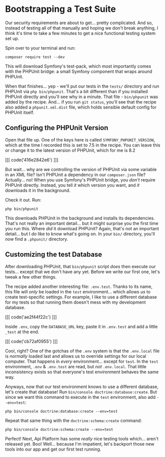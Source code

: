 # Bootstrapping a Test Suite

Our security requirements are about to get... pretty complicated. And so, instead
of testing all of that manually and hoping we don't break anything, I think it's
time to take a few minutes to get a nice functional testing system set up.

Spin over to your terminal and run:

```terminal
composer require test --dev
```

This will download Symfony's test-pack, which most importantly comes with the
PHPUnit bridge: a small Symfony component that wraps around PHPUnit.

When that finishes... yep - we'll put our tests in the `tests/` directory and *run*
PHPUnit via `php bin/phpunit`. That's a bit different than if you installed
PHPUnit directly and you'll see why in a minute. That file -  `bin/phpunit` was
added by the recipe. And... if you run `git status`, you'll see that the recipe
also added a `phpunit.xml.dist` file, which holds sensible default config for
PHPUnit itself.

## Configuring the PHPUnit Version

Open that file up. One of the keys here is called `SYMFONY_PHPUNIT_VERSION`,
which at the time I recorded this is set to 7.5 in the recipe. You can leave
this or change it to the latest version of PHPUnit, which for me is 8.2

[[[ code('416e2842e6') ]]]

But wait... why are we controlling the version of PHPUnit via some variable in
an XML file? Isn't PHPUnit a dependency in our `composer.json` file? Actually...
no! When you use Symfony's PHPUnit bridge, you *don't* require PHPUnit directly.
Instead, you tell *it* which version you want, and *it* downloads it in the background.

Check it out. Run:

```terminal
php bin/phpunit
```

This downloads PHPUnit in the background and installs its dependencies.
That's not really an important detail... but it might surprise you the
first time you run this. Where *did* it download PHPUnit? Again, that's not an
important detail... but I *do* like to know what's going on. In your `bin/`
directory, you'll *now* find a `.phpunit/` directory.

## Customizing the test Database

After downloading PHPUnit, that `bin/phpunit` script *does* then execute our tests...
except that we don't have any yet. Before we write our first one, let's tweak
a few other things.

The recipe added another interesting file: `.env.test`. Thanks to its name, this
file will *only* be loaded in the `test` environment... which allows *us* to create
test-specific settings. For example, I like to use a different database for my
tests so that running them doesn't mess with my development database.

[[[ code('ae2f44f22c') ]]]

Inside `.env`, copy the `DATABASE_URL` key, paste it in `.env.test` and add a little
`_test` at the end.

[[[ code('cb72af0955') ]]]

Cool, right? One of the gotchas of the `.env` system is that the `.env.local`
file is *normally* loaded last and allows us to override settings for our local
computer. That happens in *every* environment... except for `test`. In the `test`
environment, `.env` & `.env.test` are read, but *not* `.env.local`. That little
inconsistency exists so that everyone's test environment behaves the same way.

Anyways, now that our test environment knows to use a different database, let's
create that database! Run `bin/console doctrine:database:create`. But since we
want this command to execute in the `test` environment, also add `--env=test`:

```terminal-silent
php bin/console doctrine:database:create --env=test
```

Repeat that same thing with the `doctrine:schema:create` command:

```terminal-silent
php bin/console doctrine:schema:create --env=test
```

Perfect! Next, Api Platform has some *really* nice testing tools which... aren't
released yet. Boo! Well... because I'm impatient, let's backport those new tools
into our app and get our first test running.
